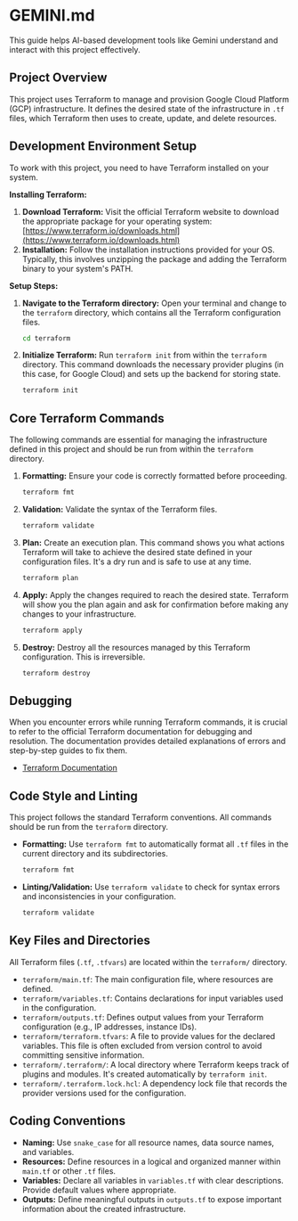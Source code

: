 # GEMINI.md

This guide helps AI-based development tools like Gemini understand and interact with this project effectively.

## Project Overview

This project uses Terraform to manage and provision Google Cloud Platform (GCP) infrastructure. It defines the desired state of the infrastructure in `.tf` files, which Terraform then uses to create, update, and delete resources.

## Development Environment Setup

To work with this project, you need to have Terraform installed on your system.

**Installing Terraform:**

1.  **Download Terraform:** Visit the official Terraform website to download the appropriate package for your operating system: [https://www.terraform.io/downloads.html](https://www.terraform.io/downloads.html)
2.  **Installation:** Follow the installation instructions provided for your OS. Typically, this involves unzipping the package and adding the Terraform binary to your system's PATH.

**Setup Steps:**

1.  **Navigate to the Terraform directory:**
    Open your terminal and change to the `terraform` directory, which contains all the Terraform configuration files.
    ```bash
    cd terraform
    ```

2.  **Initialize Terraform:**
    Run `terraform init` from within the `terraform` directory. This command downloads the necessary provider plugins (in this case, for Google Cloud) and sets up the backend for storing state.
    ```bash
    terraform init
    ```

## Core Terraform Commands

The following commands are essential for managing the infrastructure defined in this project and should be run from within the `terraform` directory.

1.  **Formatting:**
    Ensure your code is correctly formatted before proceeding.
    ```bash
    terraform fmt
    ```

2.  **Validation:**
    Validate the syntax of the Terraform files.
    ```bash
    terraform validate
    ```

3.  **Plan:**
    Create an execution plan. This command shows you what actions Terraform will take to achieve the desired state defined in your configuration files. It's a dry run and is safe to use at any time.
    ```bash
    terraform plan
    ```

4.  **Apply:**
    Apply the changes required to reach the desired state. Terraform will show you the plan again and ask for confirmation before making any changes to your infrastructure.
    ```bash
    terraform apply
    ```

5.  **Destroy:**
    Destroy all the resources managed by this Terraform configuration. This is irreversible.
    ```bash
    terraform destroy
    ```

## Debugging

When you encounter errors while running Terraform commands, it is crucial to refer to the official Terraform documentation for debugging and resolution. The documentation provides detailed explanations of errors and step-by-step guides to fix them.

- [Terraform Documentation](https://www.terraform.io/docs)

## Code Style and Linting

This project follows the standard Terraform conventions. All commands should be run from the `terraform` directory.

-   **Formatting:** Use `terraform fmt` to automatically format all `.tf` files in the current directory and its subdirectories.
    ```bash
    terraform fmt
    ```
-   **Linting/Validation:** Use `terraform validate` to check for syntax errors and inconsistencies in your configuration.
    ```bash
    terraform validate
    ```

## Key Files and Directories

All Terraform files (`.tf`, `.tfvars`) are located within the `terraform/` directory.

-   `terraform/main.tf`: The main configuration file, where resources are defined.
-   `terraform/variables.tf`: Contains declarations for input variables used in the configuration.
-   `terraform/outputs.tf`: Defines output values from your Terraform configuration (e.g., IP addresses, instance IDs).
-   `terraform/terraform.tfvars`: A file to provide values for the declared variables. This file is often excluded from version control to avoid committing sensitive information.
-   `terraform/.terraform/`: A local directory where Terraform keeps track of plugins and modules. It's created automatically by `terraform init`.
-   `terraform/.terraform.lock.hcl`: A dependency lock file that records the provider versions used for the configuration.

## Coding Conventions

-   **Naming:** Use `snake_case` for all resource names, data source names, and variables.
-   **Resources:** Define resources in a logical and organized manner within `main.tf` or other `.tf` files.
-   **Variables:** Declare all variables in `variables.tf` with clear descriptions. Provide default values where appropriate.
-   **Outputs:** Define meaningful outputs in `outputs.tf` to expose important information about the created infrastructure.
